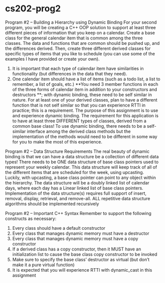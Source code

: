 # cs202-prog2

Program #2 – Building a Hierarchy using Dynamic Binding
For your second program, you will be creating a C++ OOP solution to support at least three different pieces of information that you keep on a calendar. Create a base class for the general calendar item that is common among the three classes. The data and functions that are common should be pushed up, and the differences derived.
Then, create three different derived classes for specific types of items that you like to schedule (you can use some of the examples I have provided or create your own).
1. It is important that each type of calendar item have similarities in functionality (but differences in the data that they need).
2. One calendar item should have a list of items (such as a todo list, a list to remember, a list of goals, etc.)
**You need 3 member functions in each of the three forms of calendar item in addition to your constructors and destructors **; with dynamic binding, these need to be self similar in nature. For at least one of your derived classes, plan to have a different function that is not self similar so that you can experience RTTI in practice; this is a requirement.
The purpose of this assignment is to use and experience dynamic binding. The requirement for this application is to have at least three DIFFERENT types of classes, derived from a common base class! To use dynamic binding, there needs to be a self-similar interface among the derived class methods but the implementation of the methods would need to be different in some way for you to make the most of this experience.

Program #2 – Data Structure Requirements
The real beauty of dynamic binding is that we can have a data structure be a collection of different data types! There needs to be ONE data structure of base class pointers used to represent your weekly calendar. This data structure will keep track of all of the different items that are scheduled for the week, using upcasting. Luckily, with upcasting, a base class pointer can point to any object within the hierarchy.
The data structure will be a doubly linked list of calendar days, where each day has a Linear linked list of base class pointers. Implementation of the data structure(s) requires full support of insert, removal, display, retrieval, and remove-all.
ALL repetitive data structure algorithms should be implemented recursively

Program #2 – Important C++ Syntax
Remember to support the following constructs as necessary:
1. Every class should have a default constructor
2. Every class that manages dynamic memory must have a destructor
3. Every class that manages dynamic memory must have a copy constructor
4. If a derived class has a copy constructor, then it MUST have an initialization list to cause the base class copy constructor to be invoked
5. Make sure to specify the base class’ destructor as virtual (but don’t make it a pure virtual function)
6. It is expected that you will experience RTTI with dynamic_cast in this assignment
